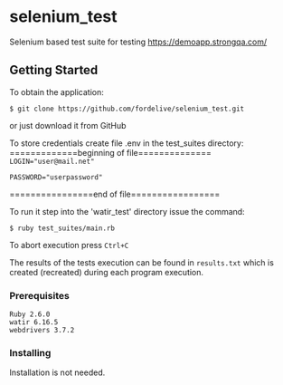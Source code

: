 # selenium_test

Selenium based test suite for testing https://demoapp.strongqa.com/

## Getting Started

To obtain the application:

`$ git clone https://github.com/fordelive/selenium_test.git`

or just download it from GitHub

To store credentials create file .env in the test_suites directory:
=============beginning of file==============
`LOGIN="user@mail.net"`

`PASSWORD="userpassword"`

================end of file================= 

To run it step into the 'watir_test' directory issue the command:

`$ ruby test_suites/main.rb`

To abort execution press `Ctrl+C`

The results of the tests execution can be found in `results.txt` which is created (recreated) during each program execution.


### Prerequisites

```
Ruby 2.6.0
watir 6.16.5
webdrivers 3.7.2
```

### Installing

Installation is not needed.
